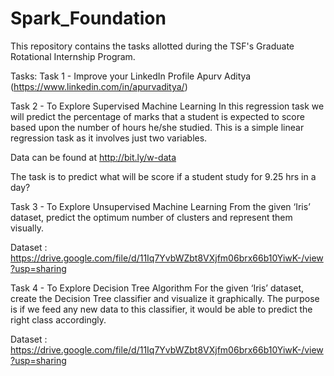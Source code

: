 # Spark_Foundation
This repository contains the tasks allotted during the TSF's Graduate Rotational Internship Program.

Tasks: Task 1 - Improve your LinkedIn Profile Apurv Aditya (https://www.linkedin.com/in/apurvaditya/)

Task 2 - To Explore Supervised Machine Learning In this regression task we will predict the percentage of marks that a student is expected to score based upon the number of hours he/she studied. This is a simple linear regression task as it involves just two variables.

Data can be found at http://bit.ly/w-data

The task is to predict what will be score if a student study for 9.25 hrs in a day?

Task 3 - To Explore Unsupervised Machine Learning From the given ‘Iris’ dataset, predict the optimum number of clusters and represent them visually.

Dataset : https://drive.google.com/file/d/11Iq7YvbWZbt8VXjfm06brx66b10YiwK-/view?usp=sharing

Task 4 - To Explore Decision Tree Algorithm For the given ‘Iris’ dataset, create the Decision Tree classifier and visualize it graphically. The purpose is if we feed any new data to this classifier, it would be able to predict the right class accordingly.

Dataset : https://drive.google.com/file/d/11Iq7YvbWZbt8VXjfm06brx66b10YiwK-/view?usp=sharing
